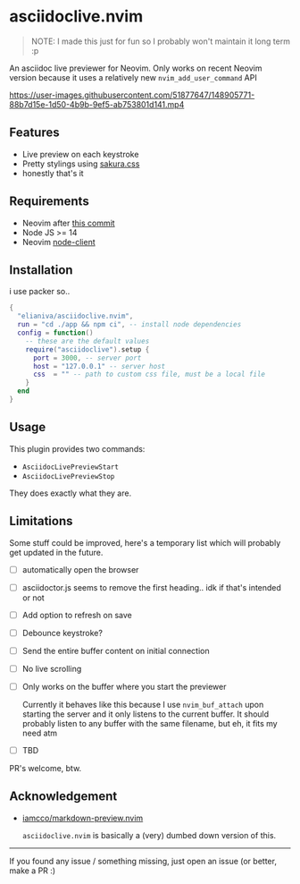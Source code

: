 # asciidoclive.nvim
> NOTE: I made this just for fun so I probably won't maintain it long term :p

An asciidoc live previewer for Neovim. Only works on recent Neovim version
because it uses a relatively new `nvim_add_user_command` API

https://user-images.githubusercontent.com/51877647/148905771-88b7d15e-1d50-4b9b-9ef5-ab753801d141.mp4

## Features
- Live preview on each keystroke
- Pretty stylings using [sakura.css](https://github.com/oxalorg/sakura)
- honestly that's it

## Requirements
- Neovim after [this commit](https://github.com/neovim/neovim/commit/eff11b3c3fcb9aa777deafb0a33b1523aa05b603)
- Node JS >= 14
- Neovim [node-client](https://github.com/neovim/node-client)

## Installation
i use packer so..

```lua
{
  "elianiva/asciidoclive.nvim",
  run = "cd ./app && npm ci", -- install node dependencies
  config = function()
    -- these are the default values
    require("asciidoclive").setup {
      port = 3000, -- server port
      host = "127.0.0.1" -- server host
      css  = "" -- path to custom css file, must be a local file
    }
  end
}
```

## Usage
This plugin provides two commands:

- `AsciidocLivePreviewStart`
- `AsciidocLivePreviewStop`

They does exactly what they are.

## Limitations
Some stuff could be improved, here's a temporary list which will probably get
updated in the future.

- [ ] automatically open the browser
- [ ] asciidoctor.js seems to remove the first heading.. idk if that's intended or not
- [ ] Add option to refresh on save
- [ ] Debounce keystroke?
- [ ] Send the entire buffer content on initial connection
- [ ] No live scrolling
- [ ] Only works on the buffer where you start the previewer

    Currently it behaves like this because I use `nvim_buf_attach` upon
    starting the server and it only listens to the current buffer. It
    should probably listen to any buffer with the same filename, but eh, it
    fits my need atm
- [ ] TBD

PR's welcome, btw.

## Acknowledgement
- [iamcco/markdown-preview.nvim](https://github.com/iamcco/markdown-preview.nvim)

  `asciidoclive.nvim` is basically a (very) dumbed down version of this.

---

If you found any issue / something missing, just open an issue (or better, make a PR :)
